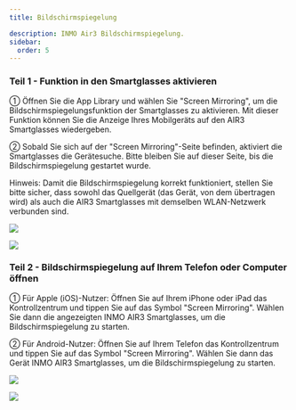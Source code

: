 ```yaml
---
title: Bildschirmspiegelung

description: INMO Air3 Bildschirmspiegelung.
sidebar:
  order: 5
---
```


### Teil 1 - Funktion in den Smartglasses aktivieren  
  
① Öffnen Sie die App Library und wählen Sie "Screen Mirroring", um die Bildschirmspiegelungsfunktion der Smartglasses zu aktivieren. Mit dieser Funktion können Sie die Anzeige Ihres Mobilgeräts auf den AIR3 Smartglasses wiedergeben.  
  
② Sobald Sie sich auf der "Screen Mirroring"-Seite befinden, aktiviert die Smartglasses die Gerätesuche. Bitte bleiben Sie auf dieser Seite, bis die Bildschirmspiegelung gestartet wurde.  
  
Hinweis: Damit die Bildschirmspiegelung korrekt funktioniert, stellen Sie bitte sicher, dass sowohl das Quellgerät (das Gerät, von dem übertragen wird) als auch die AIR3 Smartglasses mit demselben WLAN-Netzwerk verbunden sind.  

![](public/images/air3/de/screen-mirroring-1.png)

![](public/images/air3/de/screen-mirroring-2.png)

### Teil 2 - Bildschirmspiegelung auf Ihrem Telefon oder Computer öffnen  
  
① Für Apple (iOS)-Nutzer: Öffnen Sie auf Ihrem iPhone oder iPad das Kontrollzentrum und tippen Sie auf das Symbol "Screen Mirroring". Wählen Sie dann die angezeigten INMO AIR3 Smartglasses, um die Bildschirmspiegelung zu starten.  
  
② Für Android-Nutzer: Öffnen Sie auf Ihrem Telefon das Kontrollzentrum und tippen Sie auf das Symbol "Screen Mirroring". Wählen Sie dann das Gerät INMO AIR3 Smartglasses, um die Bildschirmspiegelung zu starten.  

![](public/images/air3/screen-mirroring-3.jpg)

![](public/images/air3/screen-mirroring-4.jpg)


